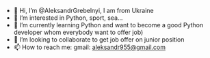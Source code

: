 - 👋 Hi, I’m @AleksandrGrebelnyi, I am from Ukraine
- 👀 I’m interested in Python, sport, sea...
- 🌱 I’m currently learning Python and want to become a good Python developer whom everybody want to offer job)
- 💞️ I’m looking to collaborate to get job offer on  junior position
- 📫 How to reach me: gmail: aleksandr955@gmail.com

<!---
AleksandrGrebelnyi/AleksandrGrebelnyi is a ✨ special ✨ repository because its `README.md` (this file) appears on your GitHub profile.
You can click the Preview link to take a look at your changes.
--->
